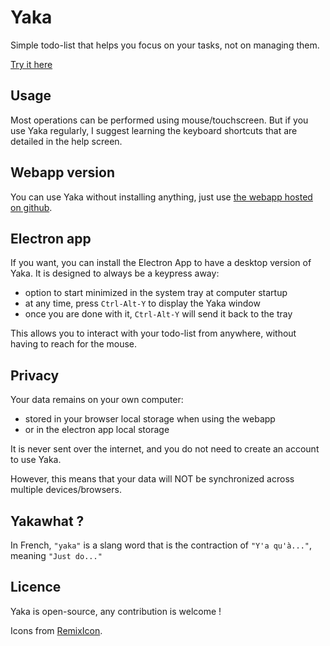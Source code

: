 # Yaka

Simple todo-list that helps you focus on your tasks, not on managing them.

[Try it here](https://jyannick.github.io/yaka/)

## Usage

Most operations can be performed using mouse/touchscreen. But if you use Yaka regularly, I suggest learning the keyboard shortcuts that are detailed in the help screen.

## Webapp version

You can use Yaka without installing anything, just use [the webapp hosted on github](https://jyannick.github.io/yaka/).

## Electron app

If you want, you can install the Electron App to have a desktop version of Yaka. It is designed to always be a keypress away:

- option to start minimized in the system tray at computer startup
- at any time, press `Ctrl-Alt-Y` to display the Yaka window
- once you are done with it, `Ctrl-Alt-Y` will send it back to the tray

This allows you to interact with your todo-list from anywhere, without having to reach for the mouse.

## Privacy

Your data remains on your own computer:

- stored in your browser local storage when using the webapp
- or in the electron app local storage

It is never sent over the internet, and you do not need to create an account to use Yaka.

However, this means that your data will NOT be synchronized across multiple devices/browsers.

## Yakawhat ?

In French, `"yaka"` is a slang word that is the contraction of `"Y'a qu'à..."`, meaning `"Just do..."`

## Licence

Yaka is open-source, any contribution is welcome !

Icons from [RemixIcon](https://github.com/Remix-Design/remixicon).
